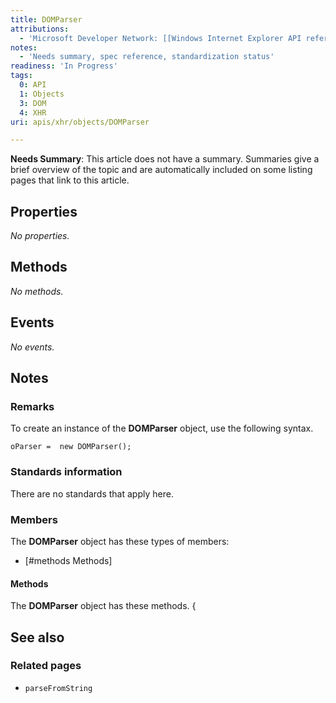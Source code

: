 ```yaml
---
title: DOMParser
attributions:
  - 'Microsoft Developer Network: [[Windows Internet Explorer API reference](http://msdn.microsoft.com/en-us/library/ie/hh828809%28v=vs.85%29.aspx) Article]'
notes:
  - 'Needs summary, spec reference, standardization status'
readiness: 'In Progress'
tags:
  0: API
  1: Objects
  3: DOM
  4: XHR
uri: apis/xhr/objects/DOMParser

---
```

**Needs Summary**: This article does not have a summary. Summaries give a brief overview of the topic and are automatically included on some listing pages that link to this article.

## Properties

*No properties.*

## Methods

*No methods.*

## Events

*No events.*

## Notes

### Remarks

To create an instance of the **DOMParser** object, use the following syntax.

    oParser =  new DOMParser();

### Standards information

There are no standards that apply here.

### Members

The **DOMParser** object has these types of members:

-   [\#methods Methods]

#### Methods

The **DOMParser** object has these methods. {

## See also

### Related pages

-   `parseFromString`
